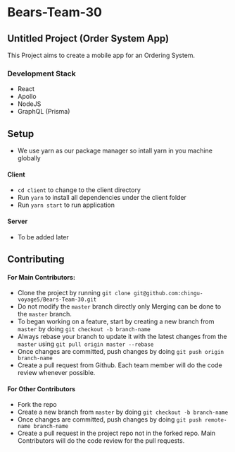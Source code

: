 # Bears-Team-30


## Untitled Project (Order System App)

This Project aims to create a mobile app for an Ordering System.

### Development Stack
- React
- Apollo
- NodeJS
- GraphQL (Prisma)


## Setup
- We use yarn as our package manager so intall yarn in you machine globally

#### Client
- `cd client` to change to the client directory
- Run `yarn` to install all dependencies under the client folder
- Run `yarn start` to run application

#### Server
- To be added later


## Contributing
#### For Main Contributors:
- Clone the project by running `git clone git@github.com:chingu-voyage5/Bears-Team-30.git`
- Do not modify the `master` branch directly only Merging can be done to the `master` branch.
- To began working on a feature, start by creating a new branch from `master` by doing `git checkout -b branch-name`
- Always rebase your branch to update it with the latest changes from the `master` using `git pull origin master --rebase`
- Once changes are committed, push changes by doing `git push origin branch-name`
- Create a pull request from Github. Each team member will do the code review whenever possible.

#### For Other Contributors
- Fork the repo
- Create a new branch from `master` by doing `git checkout -b branch-name`
- Once changes are committed, push changes by doing `git push remote-name branch-name`
- Create a pull request in the project repo not in the forked repo. Main Contributors will do the code review for the pull requests.
